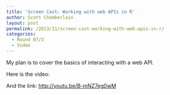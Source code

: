 ```yaml
---
title: 'Screen Cast: Working with web APIs in R'
author: Scott Chamberlain
layout: post
permalink: /2013/11/screen-cast-working-with-web-apis-in-r/
categories:
  - Round 07/3
  - Video
---
```

My plan is to cover the basics of interacting with a web API.

Here is the video:



And the link: http://youtu.be/B-mNZ7eg0wM